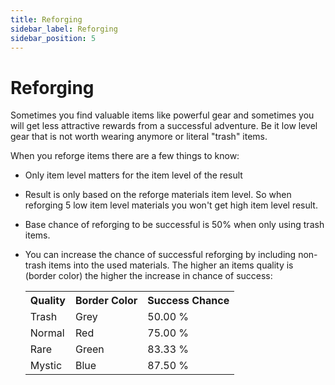 ```yaml
---
title: Reforging
sidebar_label: Reforging
sidebar_position: 5
---
```


# Reforging

Sometimes you find valuable items like powerful gear and sometimes you will get less attractive rewards from a successful adventure. 
Be it low level gear that is not worth wearing anymore or literal "trash" items. 

When you reforge items there are a few things to know:
- Only item level matters for the item level of the result
- Result is only based on the reforge materials item level. So when reforging 5 low item level materials you won't get high item level result.
- Base chance of reforging to be successful is 50% when only using trash items.
- You can increase the chance of successful reforging by including non-trash items into the used materials. 
  The higher an items quality is (border color) the higher the increase in chance of success:

  <table>
	<tr>
		<th>Quality</th>
		<th>Border Color</th>
    <th>Success Chance</th>
	</tr>
	<tr>
		<td>Trash</td>
		<td>Grey</td>
    <td>50.00 %</td>
	</tr>
	<tr>
		<td>Normal</td>
		<td>Red</td>
    <td>75.00 %</td>
	</tr>
	<tr>
		<td>Rare</td>
		<td>Green</td>
    <td>83.33 %</td>
	</tr>
 	<tr>
		<td>Mystic</td>
		<td>Blue</td>
    <td>87.50 %</td>
	</tr>
 </table>
  
